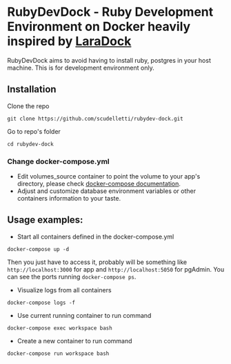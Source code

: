 # RubyDevDock - Ruby Development Environment on Docker heavily inspired by [LaraDock](https://github.com/LaraDock/laradock)

RubyDevDock aims to avoid having to install ruby, postgres in your host machine. This is for development environment only.

## Installation

Clone the repo

    git clone https://github.com/scudelletti/rubydev-dock.git

Go to repo's folder

    cd rubydev-dock

### Change docker-compose.yml

* Edit volumes_source container to point the volume to your app's directory, please check [docker-compose documentation](https://docs.docker.com/compose/compose-file/#/volumes-volumedriver).
* Adjust and customize database environment variables or other containers information to your taste.

## Usage examples:

* Start all containers defined in the docker-compose.yml

`docker-compose up -d`

Then you just have to access it, probably will be something like `http://localhost:3000` for app and `http://localhost:5050` for pgAdmin. You can see the ports running `docker-compose ps`.

* Visualize logs from all containers

`docker-compose logs -f`

* Use current running container to run command

`docker-compose exec workspace bash`

* Create a new container to run command

`docker-compose run workspace bash`
